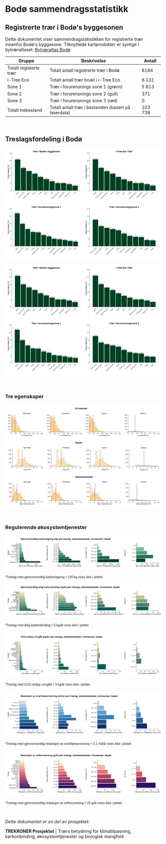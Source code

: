 # Bodø sammendragsstatistikk

## Registrerte trær i Bodø's byggesonen

Dette dokumentet viser sammendragstatistikken for registrerte trær innenfor Bodø's byggesone. Tilknyttede kartprodukter er synlige i bytræratlaset: [Bytræratlas Bodø](https://experience.arcgis.com/experience/5191adc2c4b34658aea227c9853c6ebb/)

| Gruppe                 | Beskrivelse                                            | Antall             |
|------------------|------------------------------------|------------------|
| Totalt registerte trær | Totalt antall registrerte trær i Bodø | 6184       |
| i-Tree Eco             | Totalt antall trær brukt i i-Tree Eco                  | 6 131 |
| Sone 1                 | Trær i forurensnings sone 1 (grønn)                    | 5 813    |
| Sone 2                 | Trær i forurensnings sone 2 (gull)                     | 371    |
| Sone 3                 | Trær i forurensnings sone 3 (rød)                      | 0    |
| Totalt trebestand      | Totalt antall trær i bestanden (basert på laserdata)   | 103 738     |

<br>

## Treslagsfordeling i Bodø


<a href="bodo_img/SPECIES_PROBABILITY-1.png" target="_blank">
  <img src="bodo_img/SPECIES_PROBABILITY-1.png" alt="species probability">
</a>

![species probability](bodo_img/SPECIES_PROBABILITY-1.png)

<br>

### Tre egenskaper

![TREE ATTRIBUTES 1](bodo_img/TREE_ATTRIBUTES-1.png)
![TREE ATTRIBUTES 2](bodo_img/TREE_ATTRIBUTES-2.png)
![TREE ATTRIBUTES 3](bodo_img/TREE_ATTRIBUTES-3.png)

<br>

### Regulerende økosystemtjenester

![KARBON LAGRING](bodo_img/KARBON_LAGRING-1.png)

<font size="1.0" face="Arial">\*Treslag med gjennomsnittlig karbonlagring \< 100 kg vises ikke i plottet. </font>

![KARBON BINDING](bodo_img/KARBON_BINDING-1.png)

<font size="1.0" face="Arial">\*Treslag med årlig karbonbinding \< 5 kg/år vises ikke i plottet. </font>

![CARBON AVOIDED](bodo_img/CARBON_AVOIDED-1.png)

<font size="1.0" face="Arial">\*Treslag med CO2-utslipp unngått \< 5 kg/år vises ikke i plottet. </font>

![OVERFLATEAVRENNING](bodo_img/OVERFLATEAVRENNING-1.png)

<font size="1.0" face="Arial">\*Treslag med gjennomsnittlig reduksjon av overflateavrenning \< 0.1 m3/år vises ikke i plottet. </font>

![POLLUTION](bodo_img/POLLUTION-1.png)

<font size="1.0" face="Arial">\*Treslag med gjennomsnittlig reduksjon av luftforurensing \< 25 g/år vises ikke i plottet. </font>

<br>

*Dette dokumentet er en del av prosjektet:*

**TREKRONER Prosjektet** \| Trærs betydning for klimatilpasning, karbonbinding, økosystemtjenester og biologisk mangfold.
